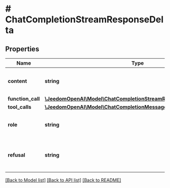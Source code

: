 # # ChatCompletionStreamResponseDelta

## Properties

Name | Type | Description | Notes
------------ | ------------- | ------------- | -------------
**content** | **string** | The contents of the chunk message. | [optional]
**function_call** | [**\JeedomOpenAI\Model\ChatCompletionStreamResponseDeltaFunctionCall**](ChatCompletionStreamResponseDeltaFunctionCall.md) |  | [optional]
**tool_calls** | [**\JeedomOpenAI\Model\ChatCompletionMessageToolCallChunk[]**](ChatCompletionMessageToolCallChunk.md) |  | [optional]
**role** | **string** | The role of the author of this message. | [optional]
**refusal** | **string** | The refusal message generated by the model. | [optional]

[[Back to Model list]](../../README.md#models) [[Back to API list]](../../README.md#endpoints) [[Back to README]](../../README.md)
